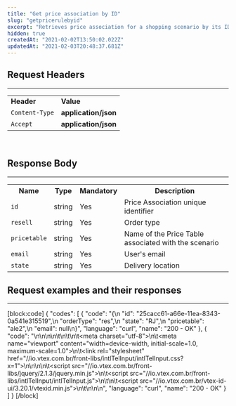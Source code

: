 ```yaml
---
title: "Get price association by ID"
slug: "getpricerulebyid"
excerpt: "Retrieves price association for a shopping scenario by its ID"
hidden: true
createdAt: "2021-02-02T13:50:02.022Z"
updatedAt: "2021-02-03T20:48:37.681Z"
---
```

## Request Headers

---
<table>
<tr>
<td><strong>Header</strong></td>
<td><strong>Value</strong></td>
</tr>
<tr>
<td><code>Content-Type</code></td>
<td><strong>application/json</strong></td>
</tr>
<tr>
<td><code>Accept</code></td>
<td><strong>application/json</strong></td>
</tr>
</table>

<br>

## Response Body

---

<table>
<tr>
<th>Name</th>
<th>Type</th>
<th>Mandatory</th>
<th>Description</th>
</tr>
<tr>
<td><code>id</code></td>
<td>string</td>
<td>Yes</td>
<td>Price Association unique identifier</td>
</tr>
<tr>
<td><code>resell</code></td>
<td>string</td>
<td>Yes</td>
<td>Order type</td>
</tr>
<tr>
<td><code>pricetable</code></td>
<td>string</td>
<td>Yes</td>
<td>Name of the Price Table associated with the scenario</td>
</tr>
<tr>
<td><code>email</code></td>
<td>string</td>
<td>Yes</td>
<td>User's email</td>
</tr>
<tr>
<td><code>state</code></td>
<td>string</td>
<td>Yes</td>
<td>Delivery location</td>
</tr>
</table>

## Request examples and their responses

---
[block:code]
{
  "codes": [
    {
      "code": "{\n    \"id\": \"25cacc61-a66e-11ea-8343-0a541e315519\",\n    \"orderType\": \"res\",\n    \"state\": \"RJ\",\n    \"pricetable\": \"ale2\",\n    \"email\": null\n}",
      "language": "curl",
      "name": "200 - OK"
    },
    {
      "code": "<!doctype html>\n<html>\n\n<head>\n\t<script>\n\t\t(function(w,d,s,l,i){w[l]=w[l]||[];w[l].push({'gtm.start': new Date().getTime(),event:'gtm.js'});var f=d.getElementsByTagName[s](0), j=d.createElement(s),dl=l!='dataLayer'?'&l='+l:'';j.async=true;j.src= '//www.googletagmanager.com/gtm.js?id='+i+dl;f.parentNode.insertBefore(j,f); })(window,document,'script','dataLayer','GTM-MB9QMPT');\n\t</script>\n\t<title>VTEX ID Authentication</title>\n\t<meta charset=\"utf-8\">\n\t<meta name=\"viewport\" content=\"width=device-width, initial-scale=1.0, maximum-scale=1.0\">\n\t<link rel=\"stylesheet\" href=\"//io.vtex.com.br/front-libs/intlTelInput/intlTelInput.css?x=1\">\n</head>\n\n<body>\n\t<script src=\"//io.vtex.com.br/front-libs/jquery/2.1.3/jquery.min.js\"></script>\n\t<script src=\"//io.vtex.com.br/front-libs/intlTelInput/intlTelInput.js\"></script>\n\t<script>\n\t\twindow.vtex = {};window.vtex.conciergeData = {\"accountName\":\"b2bstore\",\"environment\":\"stable\"};\n\t</script>\n\t<script src=\"//io.vtex.com.br/vtex-id-ui/3.20.1/vtexid.min.js\"></script>\n\t<script>\n\t\t$(function(){vtexid.start({returnUrl: vtexid.getReturnUrl()|| vtexid.getRedirectUrl() || \"/\",canClose: false});});\n\t</script>\n</body>\n\n</html>",
      "language": "curl",
      "name": "200 - OK"
    }
  ]
}
[/block]
